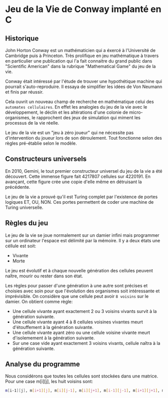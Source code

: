 # Jeu de la Vie de Conway implanté en C 

## Historique

John Horton Conway est un mathématicien qui a éxercé à l'Université de Cambridge puis à Princeton. Très prolifique en jeu mathématique à travers en particulier une publication qui l'a fait connaitre du grand public dans "Scientific American" dans la rubrique "Mathematical Game" du jeu de la vie.

Conway était intéressé par l'étude de trouver une hypothétique machine qui pourrait s'auto-reproduire. Il essaya de simplifier les idées de Von Neumann et finis par réussir.

Cela ouvrit un nouveau champ de recherche en mathématique celui des `automates cellulaires`. En effet les analogies du jeu de la vie avec le développement, le déclin et les altérations d'une colonie de micro-organismes, le rapprochent des jeux de simulation qui miment les processus de la vie réelle.

Le jeu de la vie est un "jeu à zéro joueur" qui ne nécessite pas d'intervention du joueur lors de son déroulement. Tout fonctionne selon des règles pré-établie selon le modèle.

## Constructeurs universels

En 2010, Gemini, le tout premier constructeur universel du jeu de la vie a été découvert. Cette immense figure fait 4217807 cellules sur 4220191. En avançant, cette figure crée une copie d'elle même en détruisant la précédente. 

Le jeu de la vie a prouvé qu'il est Turing complet par l'existence de portes logiques ET, OU, NON. Ces portes permettent de coder une machine de Turing universelle.

## Règles du jeu

Le jeu de la vie se joue normalement sur un damier infini mais programmer sur un ordinateur l'espace est délimité par la mémoire. Il y a deux états une céllule est soit:

* Vivante
* Morte

Le jeu est évolutif et à chaque nouvelle génération des cellules peuvent naître, mourir ou rester dans son état.

Les règles pour passer d'une génération à une autre sont précises et choisies avec soin pour que l'évolution des organismes soit intéressante et imprévisible. On considère que une cellule peut avoir `8 voisins` sur le damier. On obtient comme règle:

* Une cellule vivante ayant exactement 2 ou 3 voisins vivants survit à la génération suivante.
* Une cellule vivante ayant 4 à 8 cellules voisines vivantes meurt d'étouffement à la génération suivante.
* Une cellule vivante ayant zéro ou une cellule voisine vivante meurt d'isolemement à la génération suivante.
* Sur une case vide ayant exactement 3 voisins vivants, cellule naîtra à la génération suivante.


## Analyse du programme

Nous considérons que toutes les cellules sont stockées dans une matrice. Pour une case m[i][j], les huit voisins sont:

```bash
m[i-1][j], m[i+1][j], m[i][j-1], m[i][j+1], m[i-1][j-1], m[i+1][j+1], m[i+1][j-1], m[i-1][j+1]
```


